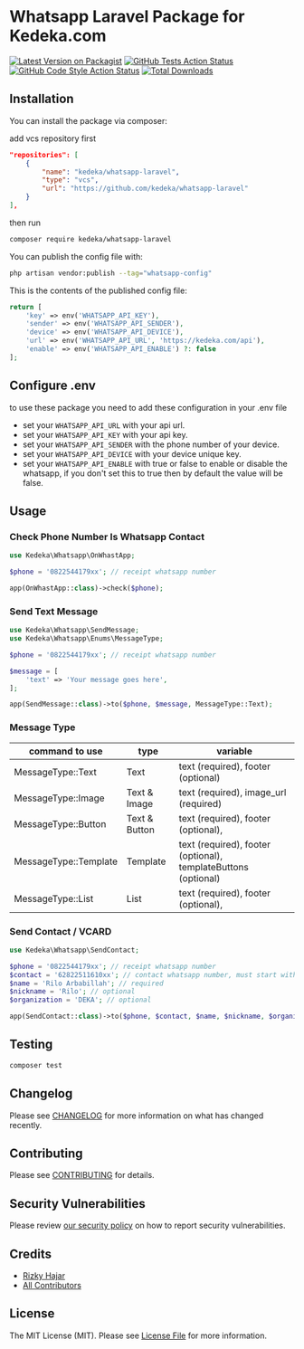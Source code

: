 # Whatsapp Laravel Package for Kedeka.com

[![Latest Version on Packagist](https://img.shields.io/packagist/v/kedeka/whatsapp-laravel.svg?style=flat-square)](https://packagist.org/packages/kedeka/whatsapp-laravel)
[![GitHub Tests Action Status](https://img.shields.io/github/workflow/status/kedeka/whatsapp-laravel/run-tests?label=tests)](https://github.com/kedeka/whatsapp-laravel/actions?query=workflow%3Arun-tests+branch%3Amain)
[![GitHub Code Style Action Status](https://img.shields.io/github/workflow/status/kedeka/whatsapp-laravel/Check%20&%20fix%20styling?label=code%20style)](https://github.com/kedeka/whatsapp-laravel/actions?query=workflow%3A"Check+%26+fix+styling"+branch%3Amain)
[![Total Downloads](https://img.shields.io/packagist/dt/kedeka/whatsapp-laravel.svg?style=flat-square)](https://packagist.org/packages/kedeka/whatsapp-laravel)

<!-- This is where your description should go. Limit it to a paragraph or two. Consider adding a small example. -->

## Installation

You can install the package via composer:

add vcs repository first
```json
"repositories": [
    {
        "name": "kedeka/whatsapp-laravel",
        "type": "vcs",
        "url": "https://github.com/kedeka/whatsapp-laravel"
    }
],
```

then run
```bash
composer require kedeka/whatsapp-laravel
```

You can publish the config file with:

```bash
php artisan vendor:publish --tag="whatsapp-config"
```

This is the contents of the published config file:

```php
return [
    'key' => env('WHATSAPP_API_KEY'),
    'sender' => env('WHATSAPP_API_SENDER'),
    'device' => env('WHATSAPP_API_DEVICE'),
    'url' => env('WHATSAPP_API_URL', 'https://kedeka.com/api'),
    'enable' => env('WHATSAPP_API_ENABLE') ?: false
];
```

## Configure .env

to use these package you need to add these configuration in your .env file
- set your `WHATSAPP_API_URL` with your api url.
- set your `WHATSAPP_API_KEY` with your api key.
- set your `WHATSAPP_API_SENDER` with the phone number of your device.
- set your `WHATSAPP_API_DEVICE` with your device unique key.
- set your `WHATSAPP_API_ENABLE` with true or false to enable or disable the whatsapp, if you don't set this to true then by default the value will be false.

## Usage

### Check Phone Number Is Whatsapp Contact

```php
use Kedeka\Whatsapp\OnWhastApp;

$phone = '0822544179xx'; // receipt whatsapp number

app(OnWhastApp::class)->check($phone);
```

### Send Text Message

```php
use Kedeka\Whatsapp\SendMessage;
use Kedeka\Whatsapp\Enums\MessageType;

$phone = '0822544179xx'; // receipt whatsapp number

$message = [
    'text' => 'Your message goes here',
];

app(SendMessage::class)->to($phone, $message, MessageType::Text);
```

### Message Type
| command to use            | type          | variable                              |
|---------------------------|---------------|---------------------------------------|
| MessageType::Text          | Text          | text (required), footer (optional)    |
| MessageType::Image         | Text & Image  | text (required), image_url (required) |
| MessageType::Button        | Text & Button | text (required), footer (optional),   |
| MessageType::Template      | Template      | text (required), footer (optional), templateButtons (optional) |
| MessageType::List          | List          | text (required), footer (optional),   |

### Send Contact / VCARD

```php
use Kedeka\Whatsapp\SendContact;

$phone = '0822544179xx'; // receipt whatsapp number
$contact = '62822511610xx'; // contact whatsapp number, must start with country code eg. 62
$name = 'Rilo Arbabillah'; // required
$nickname = 'Rilo'; // optional
$organization = 'DEKA'; // optional

app(SendContact::class)->to($phone, $contact, $name, $nickname, $organization);
```

## Testing

```bash
composer test
```

## Changelog

Please see [CHANGELOG](CHANGELOG.md) for more information on what has changed recently.

## Contributing

Please see [CONTRIBUTING](https://github.com/spatie/.github/blob/main/CONTRIBUTING.md) for details.

## Security Vulnerabilities

Please review [our security policy](../../security/policy) on how to report security vulnerabilities.

## Credits

- [Rizky Hajar](https://github.com/riskihajar)
- [All Contributors](../../contributors)

## License

The MIT License (MIT). Please see [License File](LICENSE.md) for more information.
